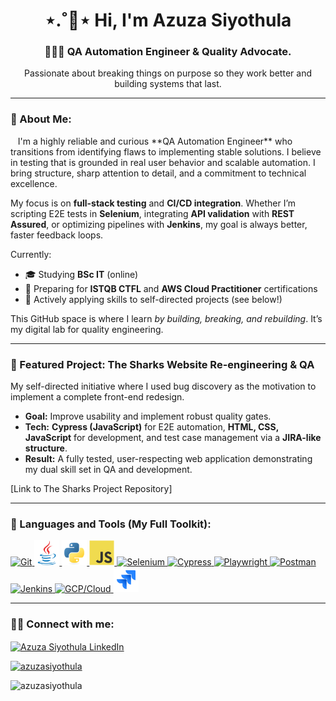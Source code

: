 <h1 align="center">⋆.˚🦢⋆ Hi, I'm Azuza Siyothula</h1>
<h3 align="center">👩🏾‍💻 QA Automation Engineer & Quality Advocate.</h3>
<p align="center"> Passionate about breaking things on purpose so they work better and building systems that last. </p>

---

<h3 align="left">💬 About Me:</h3>
  
I'm a highly reliable and curious **QA Automation Engineer** who transitions from identifying flaws to implementing stable solutions. I believe in testing that is grounded in real user behavior and scalable automation. I bring structure, sharp attention to detail, and a commitment to technical excellence.

My focus is on **full-stack testing** and **CI/CD integration**. Whether I’m scripting E2E tests in **Selenium**, integrating **API validation** with **REST Assured**, or optimizing pipelines with **Jenkins**, my goal is always better, faster feedback loops.

Currently:
- 🎓 Studying **BSc IT** (online)
- 🎯 Preparing for **ISTQB CTFL** and **AWS Cloud Practitioner** certifications
- 🚀 Actively applying skills to self-directed projects (see below!)

This GitHub space is where I learn *by building, breaking, and rebuilding*. It’s my digital lab for quality engineering.

---

<h3 align="left">🌟 Featured Project: The Sharks Website Re-engineering & QA</h3>

My self-directed initiative where I used bug discovery as the motivation to implement a complete front-end redesign.

* **Goal:** Improve usability and implement robust quality gates.
* **Tech:** **Cypress (JavaScript)** for E2E automation, **HTML, CSS, JavaScript** for development, and test case management via a **JIRA-like structure**.
* **Result:** A fully tested, user-respecting web application demonstrating my dual skill set in QA and development.

[Link to The Sharks Project Repository]

---

<h3 align="left">👾 Languages and Tools (My Full Toolkit):</h3>
<p align="left">
    <a href="https://git-scm.com/" target="_blank" rel="noreferrer"> <img src="https://www.vectorlogo.zone/logos/git-scm/git-scm-icon.svg" alt="Git" width="40" height="40"/> </a>
    <a href="https://www.java.com" target="_blank" rel="noreferrer"> <img src="https://raw.githubusercontent.com/devicons/devicon/master/icons/java/java-original.svg" alt="Java" width="40" height="40"/> </a>
    <a href="https://www.python.org" target="_blank" rel="noreferrer"> <img src="https://raw.githubusercontent.com/devicons/devicon/master/icons/python/python-original.svg" alt="Python" width="40" height="40"/> </a>
    <a href="https://www.javascript.com/" target="_blank" rel="noreferrer"> <img src="https://raw.githubusercontent.com/devicons/devicon/master/icons/javascript/javascript-original.svg" alt="JavaScript" width="40" height="40"/> </a>
    <a href="https://www.selenium.dev" target="_blank" rel="noreferrer"> <img src="https://raw.githubusercontent.com/detain/svg-logos/780f25886640cef088af994181646db2f6b1a3f8/svg/selenium-logo.svg" alt="Selenium" width="40" height="40"/> </a>
    <a href="https://www.cypress.io" target="_blank" rel="noreferrer"> <img src="https://raw.githubusercontent.com/simple-icons/simple-icons/develop/icons/cypress.svg" alt="Cypress" width="40" height="40"/> </a>
    <a href="https://playwright.dev" target="_blank" rel="noreferrer"> <img src="https://raw.githubusercontent.com/simple-icons/simple-icons/develop/icons/playwright.svg" alt="Playwright" width="40" height="40"/> </a>
    <a href="https://www.getpostman.com" target="_blank" rel="noreferrer"> <img src="https://www.vectorlogo.zone/logos/getpostman/getpostman-icon.svg" alt="Postman" width="40" height="40"/> </a>
    <a href="https://www.jenkins.io" target="_blank" rel="noreferrer"> <img src="https://www.vectorlogo.zone/logos/jenkins/jenkins-icon.svg" alt="Jenkins" width="40" height="40"/> </a>
    <a href="https://cloud.google.com/sdk/docs/quickstarts" target="_blank" rel="noreferrer"> <img src="https://www.vectorlogo.zone/logos/google_cloud/google_cloud-icon.svg" alt="GCP/Cloud" width="40" height="40"/> </a>
    <a href="https://www.atlassian.com/software/jira" target="_blank" rel="noreferrer"> <img src="https://raw.githubusercontent.com/devicons/devicon/master/icons/jira/jira-original.svg" alt="JIRA" width="40" height="40"/> </a>
</p>

---

<h3 align="left">🤝🏾 Connect with me:</h3>
<p align="left">
<a href="https://www.linkedin.com/in/azuza-siyothula/" target="blank"><img align="center" src="https://raw.githubusercontent.com/rahuldkjain/github-profile-readme-generator/master/src/images/icons/Social/linked-in-alt.svg" alt="Azuza Siyothula LinkedIn" height="30" width="40" /></a>
</p>

<p align="left">
<a href="https://github.com/ryo-ma/github-profile-trophy"><img src="https://github-profile-trophy.vercel.app/?username=azuzasiyothula&theme=flat&no-frame=true&column=7" alt="azuzasiyothula" /></a>
</p>
<p align="left"> <img src="https://komarev.com/ghpvc/?username=azuzasiyothula&label=Profile%20views&color=e6ddcc&style=flat" alt="azuzasiyothula" /> </p>
